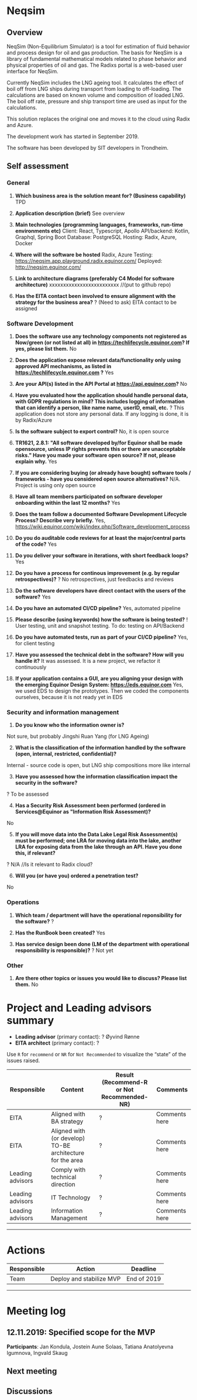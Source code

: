 # Neqsim

## Overview
NeqSim (Non-Equilibrium Simulator) is a tool for estimation of fluid behavior and process design for oil and gas production. The basis for NeqSim is a library of fundamental mathematical models related to phase behavior and physical properties of oil and gas. The Radixs portal is a web-based user interface for NeqSim.

Currently NeqSim includes the LNG ageing tool. It calculates the effect of boil off from LNG ships during transport from loading to off-loading. The calculations are based on known volume and composition of loaded LNG. The boil off rate, pressure and ship transport time are used as input for the calculations.

This solution replaces the original one and moves it to the cloud using Radix and Azure.

The development work has started in September 2019.

The software has been developed by SIT developers in Trondheim.

## Self assessment

### General
1. __Which business area is the solution meant for? (Business capability)__ 
TPD

2. __Application description (brief)__
See overview

3. __Main technologies (programming languages, frameworks, run-time environments etc)__
Client: React, Typescript, Apollo
API/backend: Kotlin, Graphql, Spring Boot 
Database: PostgreSQL
Hosting: Radix, Azure, Docker

4. __Where will the software be hosted__
Radix, Azure
Testing: https://neqsim.app.playground.radix.equinor.com/
Deployed: http://neqsim.equinor.com/

5. __Link to architecture diagrams (preferably C4 Model for software architecture)__
xxxxxxxxxxxxxxxxxxxxxxxxx //(put to github repo)

6. __Has the EITA contact been involved to ensure alignment with the strategy for the business area?__ 
? (Need to ask) EITA contact to be assigned

### Software Development
1. __Does the software use any technology components not registered as Now/green (or not listed at all) in https://techlifecycle.equinor.com? If yes, please list them.__ 
No

2. __Does the application expose relevant data/functionality only using approved API mechanisms, as listed in https://techlifecycle.equinor.com ?__ 
Yes

3. __Are your API(s) listed in the API Portal at https://api.equinor.com?__ 
No

4. __Have you evaluated how the application should handle personal data, with GDPR regulations in mind? This includes logging of information that can identify a person, like name name, userID, email, etc.__ 
? This application does not store any personal data. If any logging is done, it is by Radix/Azure

5. __Is the software subject to export control?__ 
No, it is open source

6. __TR1621, 2.8.1: "All software developed by/for Equinor shall be made opensource, unless IP rights prevents this or there are unacceptable risks." Have you made your software open source? If not, please explain why.__ 
Yes

7. __If you are considering buying (or already have bought) software tools / frameworks - have you considered open source alternatives?__ 
N/A. Project is using only open source

8. __Have all team members participated on software developer onboarding within the last 12 months?__ 
Yes

9. __Does the team follow a documented Software Development Lifecycle Process? Describe very briefly.__ 
Yes, https://wiki.equinor.com/wiki/index.php/Software_development_process

10. __Do you do auditable code reviews for at least the major/central parts of the code?__ 
Yes

11. __Do you deliver your software in iterations, with short feedback loops?__ 
Yes

12. __Do you have a process for continous improvement (e.g. by regular retrospectives)?__ 
? No retrospectives, just feedbacks and reviews

13. __Do the software developers have direct contact with the users of the software?__ 
Yes

14. __Do you have an automated CI/CD pipeline?__ 
Yes, automated pipeline 

15. __Please describe (using keywords) how the software is being tested?__ 
! User testing, unit and snapshot testing. To do: testing on API/Backend

16. __Do you have automated tests, run as part of your CI/CD pipeline?__ 
Yes, for client testing

17. __Have you assessed the technical debt in the software? How will you handle it?__ 
It was assessed. It is a new project, we refactor it continuously

18. __If your application contains a GUI, are you aligning your design with the emerging Equinor Design System: https://eds.equinor.com__ 
Yes, we used EDS to design the prototypes. Then we coded the components ourselves, because it is not ready yet in EDS

### Security and information management
1. __Do you know who the information owner is?__ 

Not sure, but probably Jingshi Ruan Yang (for LNG Ageing)  

2. __What is the classification of the information handled by the software (open, internal, restricted, confidential)?__ 

Internal - source code is open, but LNG ship compositions more like internal

3. __Have you assessed how the information classification impact the security in the software?__ 

? To be assessed

4. __Has a Security Risk Assessment been performed (ordered in Services@Equinor as "Information Risk Assessment)?__ 

No

5. __If you will move data into the Data Lake Legal Risk Assessment(s) must be performed; one LRA for moving data into the lake, another LRA for exposing data from the lake through an API. Have you done this, if relevant?__ 

? N/A //Is it relevant to Radix cloud?

6. __Will you (or have you) ordered a penetration test?__ 

No

### Operations
1. __Which team / department will have the operational reponsibility for the software?__ 
? 

2. __Has the RunBook been created?__ 
Yes

3. __Has service design been done (LM of the department with operational responsibility is responsible)?__ 
? Not yet

### Other
1. __Are there other topics or issues you would like to discuss? Please list them.__
No

# Project and Leading advisors summary

- **Leading advisor** (primary contact): ? Øyvind Rønne
- **EITA architect** (primary contact): ? 

Use `R` for `recommend` or `NR` for `Not Recommended` to visualize the “state” of the issues raised.

| Responsible      | Content                                                   | Result (Recommend-R or Not Recommended-NR) | Comments      |
|------------------|-----------------------------------------------------------|--------------------------------------------|---------------|
| EITA             | Aligned with BA strategy                                  |                 ?                          | Comments here |
| EITA             | Aligned with (or develop) TO-BE architecture for the area |                 ?                          | Comments here |
| Leading advisors | Comply with technical direction                           |                 ?                          | Comments here |
| Leading advisors | IT Technology                                             |                 ?                          | Comments here |
| Leading advisors | Information Management                                    |                 ?                          | Comments here |

---


# Actions

| Responsible      | Action                                                                           | Deadline         | 
|------------------|----------------------------------------------------------------------------------|------------------|
| Team             | Deploy and stabilize MVP                                                         | End of 2019      |


---

# Meeting log

## 12.11.2019: Specified scope for the MVP

**Participants**:
Jan Kondula, Jostein Aune Solaas, Tatiana Anatolyevna Igumnova, Ingvald Skaug

## Next meeting

## Discussions
